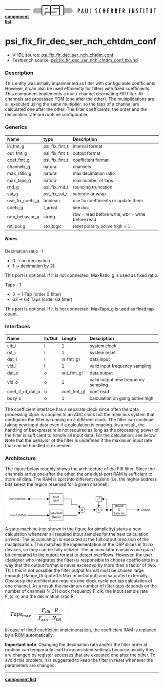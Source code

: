 <img align="right" src="../doc/psi_logo.png">

***

[**component list**](index.md)


# psi_fix_fir_dec_ser_nch_chtdm_conf
 - VHDL source: [psi_fix_fir_dec_ser_nch_chtdm_conf](../hdl/psi_fix_fir_dec_ser_nch_chtdm_conf.vhd)
 - Testbench source: [psi_fix_fir_dec_ser_nch_chtdm_conf_tb.vhd](../testbench/psi_fix_fir_dec_ser_nch_chtdm_conf_tb/psi_fix_fir_dec_ser_nch_chtdm_conf_tb.vhd)

### Description

This entity was initially implemented as filter with configurable coefficients. However, it can also be used efficiently for filters with fixed coefficients.
This component implements a multi-channel decimating FIR filter. All channels are processed TDM (one after the other). The multiplications are all executed using the same multiplier, so the taps of a channel are calculated one after the other. The filter coefficients, the order and the decimation rate are runtime configurable.


### Generics
| Name            | type          | Description                                      |
|:----------------|:--------------|:-------------------------------------------------|
| in_fmt_g        | psi_fix_fmt_t | internal format                                  |
| out_fmt_g       | psi_fix_fmt_t | output format                                    |
| coef_fmt_g      | psi_fix_fmt_t | coefficient format                               |
| channels_g      | natural       | channels                                         |
| max_ratio_g     | natural       | max decimation ratio                             |
| max_taps_g      | natural       | max number of taps                               |
| rnd_g           | psi_fix_rnd_t | rounding truncation                              |
| sat_g           | psi_fix_sat_t | saturate or wrap                                 |
| use_fix_coefs_g | boolean       | use fix coefficients or update them              |
| coefs_g         | t_areal       | see doc                                          |
| ram_behavior_g  | string        | rbw = read before write, wbr = write before read |
| rst_pol_g       | std_logic     | reset polarity active high ='1'                  |

##### Notes

Decimation ratio -1
- 0 	-> no decimation
- 1 	-> decimation by 2)

This port is optional. If it is not connected, MaxRatio_g is used as fixed ratio.

Taps – 1
- 0 	-> 1 Tap (order 0 filter)
- 63 	-> 64 Taps (order 63 filter)

This port is optional. If it is not connected, MaxTaps_g is used as fixed tap count.



### Interfaces
| Name             | In/Out   | Length      | Description                         |
|:-----------------|:---------|:------------|:------------------------------------|
| clk_i            | i        | 1           | system clock                        |
| rst_i            | i        | 1           | system reset                        |
| dat_i            | i        | in_fmt_g)   | data input                          |
| vld_i            | i        | 1           | valid input frequency sampling      |
| dat_o            | o        | out_fmt_g)  | data output                         |
| vld_o            | o        | 1           | valid output new frequency sampling |
| coef_if_rd_dat_o | o        | coef_fmt_g) | coef read                           |
| busy_o           | o        | 1           | calculation on going active high    |

The coefficient interface has a separate clock since often the data processing clock is coupled to an ADC clock but the main bus system that configures the filter is running on a different clock.
The filter can continue taking new input data even if a calculation is ongoing. As a result, the handling of backpressure is not required as long as the processing power of the filter is sufficient to handle all input data. For the calculation, see below.
Note that the behavior of the filter is undefined if the maximum input rate that can be handled is exceeded.

### Architecture

The figure below roughly shows the architecture of the FIR filter. Since the channels arrive one after the other, the one dual-port RAM is sufficient to store all data. The RAM is split into different regions (i.e. the higher address bits select the region reserved for a given channel).

<img align="center" src="psi_fix_fir_dec_ser_nch_chtdm_conf_a.png">

A state machine (not shown in the figure for simplicity) starts a new calculation whenever all required input samples for the next calculation arrived.
The accumulation is executed at the full output precision of the multiplication. This matches the implementation of the DSP slices in Xilinx devices, so they can be fully utilized.
The accumulator contains one guard bit compared to the output format to detect overflows. However, the user (designer who integrates the filter) is responsible to choose coefficients in a way that the output format is never exceeded by more than a factor of two. This this is not possible the filter output format must be chosen large enough ( Range_Output≥0.5∙MaximumOutput) and saturated externally.
Obviously the architecture requires one clock cycle per tap calculation of one channel. As a result the maximum number of filter taps depends on the number of channels N_CH clock frequency F_clk, the input sample rate F_(s,in) and the decimation ratio R.

<img align="center" src="psi_fix_fir_dec_ser_nch_chtdm_conf_b.png">

In case of fixed coefficient implementation, the coefficient RAM is replaced by a ROM automatically.

**Important note**: Changing the decimation rate and/or the filter order at runtime can temporarily lead to inconsistent settings because usually they are changed by register accesses that are executed one after the other. To avoid this problem, it is suggested to keep the filter in reset whenever the parameters are changed.

---
[**component list**](index.md)
